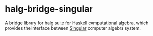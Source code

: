 # halg-bridge-singular
A bridge library for halg suite for Haskell computational algebra,
which provides the interface between [Singular](https://www.singular.uni-kl.de) computer algebra system.
